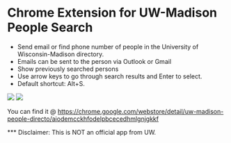 # Chrome Extension for UW-Madison People Search
* Send email or find phone number of people in the University of Wisconsin-Madison directory. 
* Emails can be sent to the person via Outlook or Gmail 
* Show previously searched persons
* Use arrow keys to go through search results and Enter to select.
* Default shortcut: Alt+S. 

<img src="https://lh3.googleusercontent.com/ye1FXQqef2AafZjSv4f7mf9hx7f-XHa8XMF6feDFR0mLQFvfIlHtP4vt32nE8ii22dbwvOuqyCM=s1280-h800-e365-rw" />

<img src="https://lh3.googleusercontent.com/UsWfRa0_tWR0beYhc0DwmjOROGa0YXHbT5Nqp3cDLoH9tmLv1xFiUoFdafz4pO-dcv5zYxNoVQ=s1280-h800-e365-rw" />

You can find it @ https://chrome.google.com/webstore/detail/uw-madison-people-directo/aiodemcckhfodelpbcecedhmlgnjgkkf

*** Disclaimer: This is NOT an official app from UW.

